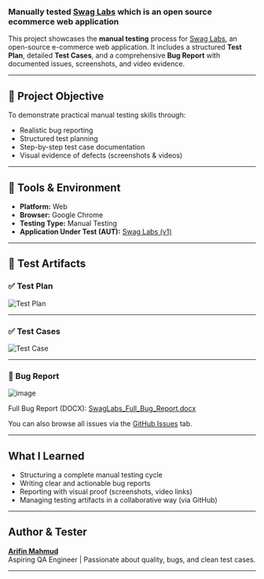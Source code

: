 ### Manually tested [Swag Labs](https://www.saucedemo.com/v1/index.html) which is an open source ecommerce web application 

This project showcases the **manual testing** process for [Swag Labs](https://www.saucedemo.com/v1/index.html), an open-source e-commerce web application. It includes a structured **Test Plan**, detailed **Test Cases**, and a comprehensive **Bug Report** with documented issues, screenshots, and video evidence.

---

## 📌 Project Objective

To demonstrate practical manual testing skills through:
- Realistic bug reporting
- Structured test planning
- Step-by-step test case documentation
- Visual evidence of defects (screenshots & videos)

---

## 📌 Tools & Environment

- **Platform:** Web  
- **Browser:** Google Chrome  
- **Testing Type:** Manual Testing  
- **Application Under Test (AUT):** [Swag Labs (v1)](https://www.saucedemo.com/v1/index.html)

---

## 📄 Test Artifacts

### ✅ Test Plan  
![Test Plan](https://github.com/user-attachments/assets/de0525c5-ced6-4752-88ff-f06efdd26ae5)

---

### ✅ Test Cases  
![Test Case](https://github.com/user-attachments/assets/2d344603-0fa0-4ec1-a8fa-970447a5e0ab)

---

### 🐞 Bug Report  
![image](https://github.com/user-attachments/assets/811fc718-dd93-42cc-b7c2-21ea3ba4f167)

Full Bug Report (DOCX): [SwagLabs_Full_Bug_Report.docx](./SwagLabs_Full_Bug_Report.docx)

You can also browse all issues via the [GitHub Issues](https://github.com/Arifin-113/SwagLabs-Manual_Testing/issues) tab.

---

## What I Learned

- Structuring a complete manual testing cycle  
- Writing clear and actionable bug reports  
- Reporting with visual proof (screenshots, video links)  
- Managing testing artifacts in a collaborative way (via GitHub)

---

## Author & Tester

**[Arifin Mahmud](https://www.linkedin.com/in/arifin-mahmud/)**  
Aspiring QA Engineer | Passionate about quality, bugs, and clean test cases. 


---


